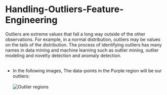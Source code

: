 # Handling-Outliers-Feature-Engineering

Outliers are extreme values that fall a long way outside of the other observations. For example, in a normal distribution, outliers may be values on the tails of the distribution. The process of identifying outliers has many names in data mining and machine learning such as outlier mining, outlier modeling and novelty detection and anomaly detection. <br><br>



* In the following images, The data-points in the Purple region will be our outliers: <br><br>
![Outlier regions](https://user-images.githubusercontent.com/64833579/129659579-dae5a8a9-25cd-43bf-a02e-82cdb490092a.png)


